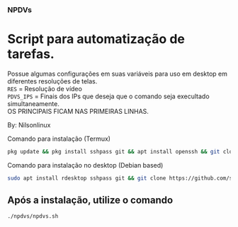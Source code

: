 ### NPDVs
# Script para automatização de tarefas. 
Possue algumas configurações em suas variáveis para uso em desktop em diferentes resoluções de telas.  
```RES``` = Resolução de vídeo  
```PDVS_IPS``` = Finais dos IPs que deseja que o comando seja execultado simultaneamente.  
OS PRINCIPAIS FICAM NAS PRIMEIRAS LINHAS.  
  

By: Nilsonlinux


Comando para instalação (Termux)
```bash
pkg update && pkg install sshpass git && apt install openssh && git clone https://github.com/sistemanpdvs/npdvs.git && chmod +x ./npdvs/* && ./npdvs/npdvs.sh
```

Comando para instalação no desktop (Debian based)
```bash
sudo apt install rdesktop sshpass git && git clone https://github.com/sistemanpdvs/npdvs.git && chmod +x ./npdvs/* && ./npdvs/npdvs.sh
```

## Após a instalação, utilize o comando 
```bash
./npdvs/npdvs.sh
```

